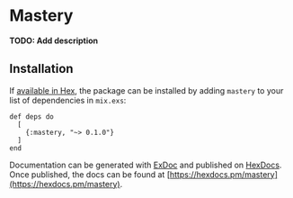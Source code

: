 # Mastery

**TODO: Add description**

## Installation

If [available in Hex](https://hex.pm/docs/publish), the package can be installed
by adding `mastery` to your list of dependencies in `mix.exs`:

```setup
def deps do
  [
    {:mastery, "~> 0.1.0"}
  ]
end
```

Documentation can be generated with [ExDoc](https://github.com/elixir-lang/ex_doc)
and published on [HexDocs](https://hexdocs.pm). Once published, the docs can
be found at [https://hexdocs.pm/mastery](https://hexdocs.pm/mastery).

